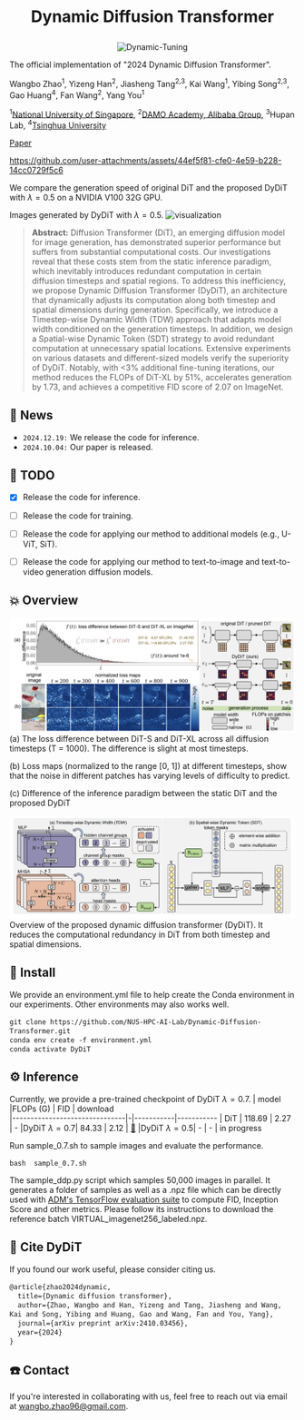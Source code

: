 <h1 align="center"> <p>Dynamic Diffusion Transformer</p></h1>

<p align="center">
  <picture>
    <img width="20%" alt="Dynamic-Tuning" src="./logo.png">
  </picture>
</p>

The official implementation of "2024 Dynamic Diffusion Transformer".


Wangbo Zhao<sup>1</sup>, Yizeng Han<sup>2</sup>,  Jiasheng Tang<sup>2,3</sup>,  Kai Wang<sup>1</sup>, Yibing Song<sup>2,3</sup>, Gao Huang<sup>4</sup>, Fan Wang<sup>2</sup>, Yang You<sup>1</sup>

<sup>1</sup>[National University of Singapore](https://www.nus.edu.sg/), <sup>2</sup>[DAMO Academy, Alibaba Group](https://damo.alibaba.com/?language=zh), <sup>3</sup>Hupan Lab, <sup>4</sup>[Tsinghua University](https://www.tsinghua.edu.cn/)

[Paper](https://arxiv.org/html/2410.03456v1)

https://github.com/user-attachments/assets/44ef5f81-cfe0-4e59-b228-14cc0729f5c6

We compare the generation speed of original DiT and the proposed DyDiT with $\lambda=0.5$ on a NVIDIA V100 32G GPU.



Images generated by DyDiT with $\lambda=0.5$.
![visualization](assets/visualization.png)



> **Abstract:**
Diffusion Transformer (DiT), an emerging diffusion model for image generation, has demonstrated superior performance but suffers from substantial computational costs. Our investigations reveal that these costs stem from the static inference paradigm, which inevitably introduces redundant computation in certain diffusion timesteps and spatial regions. To address this inefficiency, we propose Dynamic Diffusion Transformer (DyDiT), an architecture that dynamically adjusts its computation along both timestep and spatial dimensions during generation. Specifically, we introduce a Timestep-wise Dynamic Width (TDW) approach that adapts model width conditioned on the generation timesteps. In addition, we design a Spatial-wise Dynamic Token (SDT) strategy to avoid redundant computation at unnecessary spatial locations. Extensive experiments on various datasets and different-sized models verify the superiority of DyDiT. Notably, with <3% additional fine-tuning iterations, our method reduces the FLOPs of DiT-XL by 51%, accelerates generation by 1.73, and achieves a competitive FID score of 2.07 on ImageNet.


## 🚀 News
- `2024.12.19:` We release the code for inference. 
- `2024.10.04:` Our paper is released.

## 🎯 TODO
- [x] Release the code for inference.

- [ ] Release the code for training.

- [ ] Release the code for applying our method to additional models (e.g., U-ViT, SiT).

- [ ] Release the code for applying our method to text-to-image and text-to-video generation diffusion models.


## 💥 Overview
![motivation](assets/motivation.png)
(a) The loss difference between DiT-S and DiT-XL across all diffusion timesteps (T = 1000). The difference is slight at most timesteps.

(b) Loss maps (normalized to the range [0, 1]) at different timesteps, show that the noise in different patches has varying levels of difficulty to predict. 

(c) Difference of the inference paradigm between the static DiT and the proposed DyDiT

![model](assets/model.png)
Overview of the proposed dynamic diffusion transformer (DyDiT). It reduces the
computational redundancy in DiT from both timestep and spatial dimensions.

## 🔨 Install

We provide an environment.yml file to help create the Conda environment in our experiments. Other environments may also works well.

```
git clone https://github.com/NUS-HPC-AI-Lab/Dynamic-Diffusion-Transformer.git
conda env create -f environment.yml
conda activate DyDiT
```


## ⚙️ Inference
Currently, we provide a pre-trained checkpoint of DyDiT $\lambda=0.7$.
| model                     |FLOPs (G) | FID    | download    
|-------------------------------|-|-----------|-----------
| DiT | 118.69 | 2.27 | - 
|DyDiT $\lambda=0.7$| 84.33 |  2.12 | [🤗](https://huggingface.co/heisejiasuo/DyDiT/resolve/main/dydit_0.7.pth?download=true)
|DyDiT $\lambda=0.5$| - |  - | in progress


Run sample_0.7.sh to sample images and evaluate the performance.
```
bash  sample_0.7.sh
```

The sample_ddp.py script which samples 50,000 images in parallel. It generates a folder of samples as well as a .npz file which can be directly used with [ADM's TensorFlow evaluation suite](https://github.com/openai/guided-diffusion/tree/main/evaluations) to compute FID, Inception Score and other metrics.  Please follow its instructions to download the reference batch VIRTUAL_imagenet256_labeled.npz.













## 🤔 Cite DyDiT
If you found our work useful, please consider citing us.
```
@article{zhao2024dynamic,
  title={Dynamic diffusion transformer},
  author={Zhao, Wangbo and Han, Yizeng and Tang, Jiasheng and Wang, Kai and Song, Yibing and Huang, Gao and Wang, Fan and You, Yang},
  journal={arXiv preprint arXiv:2410.03456},
  year={2024}
}
```

## ☎️ Contact
If you're interested in collaborating with us, feel free to reach out via email at wangbo.zhao96@gmail.com.

